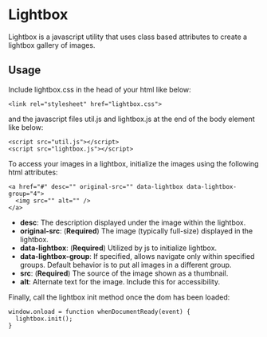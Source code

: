 # Lightbox 

Lightbox is a javascript utility that uses class based attributes to create a lightbox gallery of images.

## Usage

Include lightbox.css in the head of your html like below:

```
<link rel="stylesheet" href="lightbox.css">
```

and the javascript files util.js and lightbox.js at the end of the body element like below:

```
<script src="util.js"></script>
<script src="lightbox.js"></script>
```

To access your images in a lightbox, initialize the images using the following html attributes:

```
<a href="#" desc="" original-src="" data-lightbox data-lightbox-group="4">
  <img src="" alt="" />
</a>
```

* **desc**: The description displayed under the image within the lightbox.
* **original-src**: (**Required**) The image (typically full-size) displayed in the lightbox.
* **data-lightbox**: (**Required**) Utilized by js to initialize lightbox.
* **data-lightbox-group**: If specified, allows navigate only within specified groups. Default behavior is to put all images in a different group.
* **src**: (**Required**) The source of the image shown as a thumbnail.
* **alt**: Alternate text for the image. Include this for accessibility.

Finally, call the lightbox init method once the dom has been loaded:
```
window.onload = function whenDocumentReady(event) {
  lightbox.init();
}
```
